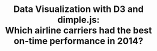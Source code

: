 ---
layout: default
img: dataviz.jpg
category: Portfolio
title: Data Visualization with D3 and dimple.js:<br>Which airline carriers had the best on-time performance in 2014?
description: |
  <p class="lead">Since 2003, Airline Carriers that generate at least 1% of total domestic revenue have been required by the US Department of Transportation (DOT) to report <a target="_blank" href="http://www.transtats.bts.gov/DL_SelectFields.asp?Table_ID=236&amp;DB_Short_Name=On-Time">on-time data</a> for domestic flights. How could this data be used to visualize how well airlines adhered to their flight schedules? After cleaning and visualizing the data, feedback was collected from 6 users in order to improve upon the design.<br><br>To find out which airlines performed the best, you can <a target="_blank" href="http://bl.ocks.org/davidbroadwater/raw/79b688b514450301ad55/">check out my data visualization here</a>, or read some background about the <a target="_blank" href="http://bl.ocks.org/davidbroadwater/79b688b514450301ad55">design rationale</a> used and how the design iterated based on user feedback. This project was completed as part of the <a target="_blank" href="https://www.udacity.com/course/nd002">Udacity Data Analyst Nanodegree</a>.<br><br> Skills used: Data Visualization, Data Analysis, D3, dimple.js.</p>

---